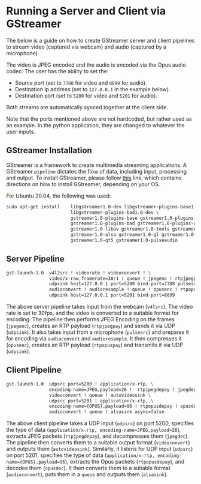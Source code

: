 # Running a Server and Client via GStreamer

The below is a guide on how to create GStreamer server and client pipelines to
stream video (captured via webcam) and audio (captured by a microphone).

The video is JPEG encoded and the audio is encoded via the Opus audio codec.
The user has the ability to set the:

* Source port (set to `7788` for video and `8899` for audio).
* Destination ip address (set to `127.0.0.1` in the example below).
* Destination port (set to `5200` for video and `5201` for audio).

Both streams are automatically synced together at the client side.

Note that the ports mentioned above are not hardcoded, but rather used 
as an example.
In the python application, they are changed to whatever the user inputs.

## GStreamer Installation

GStreamer is a framework to create multimedia streaming applications.
A GStreamer `pipeline` dictates the flow of data, including input, processing
and output.
To install GStreamer, please follow
[this](https://gstreamer.freedesktop.org/documentation/installing/index.html?gi-language=c#installing-gstreamer)
link, which contains directions on how to install GStreamer, depending on your
OS.

For Ubuntu 20.04, the following was used:

``` bash
sudo apt-get install    libgstreamer1.0-dev libgstreamer-plugins-base1.0-dev \
                        libgstreamer-plugins-bad1.0-dev \
                        gstreamer1.0-plugins-base gstreamer1.0-plugins-good \
                        gstreamer1.0-plugins-bad gstreamer1.0-plugins-ugly \
                        gstreamer1.0-libav gstreamer1.0-tools gstreamer1.0-x \
                        gstreamer1.0-alsa gstreamer1.0-gl gstreamer1.0-gtk3 \
                        gstreamer1.0-qt5 gstreamer1.0-pulseaudio
```

## Server Pipeline

``` bash
gst-launch-1.0  v4l2src ! videorate ! videoconvert ! \
                video/x-raw,framerate=30/1 ! queue ! jpegenc ! rtpjpegpay ! \
                udpsink host=127.0.0.1 port=5200 bind-port=7788 pulsesrc ! \
                audioconvert ! audioresample ! queue ! opusenc ! rtpopuspay ! \
                udpsink host=127.0.0.1 port=5201 bind-port=8899
```

The above server pipeline takes input from the webcam (`v4lsrc`).
The video rate is set to 30fps, and the video is converted to a suitable format
for encoding. The pipeline then performs JPEG Encoding on the frames
(`jpegenc`), creates an
RTP payload (`rtpjpegpay`) and sends it via UDP (`udpsink`).
It also takes input from a microphone (`pulsesrc`) and prepares it for encoding
via `audioconvert` and `audioresample`.
It then compresses it (`opusenc`), creates an RTP payload (`rtpopuspay`) and
transmits it via UDP (`udpsink`).

## Client Pipeline

``` bash
gst-launch-1.0  udpsrc port=5200 ! application/x-rtp, \
                encoding-name=JPEG,payload=26 !  rtpjpegdepay ! jpegdec ! \
                videoconvert ! queue ! autovideosink \
                udpsrc port=5201 ! application/x-rtp, \
                encoding-name={OPUS},payload=96 ! rtpopusdepay ! opusdec ! \
                audioconvert ! queue ! alsasink async=false
```

The above client pipeline takes a UDP input (`udpsrc`) on port 5200, specifies
the type of data (`application/x-rtp, encoding-name=JPEG,payload=26`), extracts
JPEG packets (`rtpjpegdepay`), and decompresses them (`jpegdec`).
The pipeline then converts them to a suitable output format (`videoconvert`)
and outputs them (`autovideosink`).
Similarly, it listens for UDP input (`udpsrc`) on port 5201, specifies the type
of data (`application/x-rtp, encoding-name={OPUS},payload=96`), extracts the
Opus packets (`rtpopusdepay`), and decodes them (`opusdec`).
It then converts them to a suitable format (`audioconvert`), puts them in a
`queue` and outputs them (`alsasink`).

